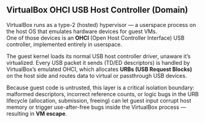 ## VirtualBox OHCI USB Host Controller (Domain)

VirtualBox runs as a type-2 (hosted) hypervisor — a userspace process on the host OS that emulates hardware devices for guest VMs.  
One of those devices is an **OHCI** (Open Host Controller Interface) USB controller, implemented entirely in userspace.

The guest kernel loads its normal USB host controller driver, unaware it’s virtualized. Every USB packet it sends (TD/ED descriptors) is handled by VirtualBox’s emulated OHCI, which allocates **URBs (USB Request Blocks)** on the host side and routes data to virtual or passthrough USB devices.

Because guest code is untrusted, this layer is a critical isolation boundary:  
malformed descriptors, incorrect reference counts, or logic bugs in the URB lifecycle (allocation, submission, freeing) can let guest input corrupt host memory or trigger use-after-free bugs inside the VirtualBox process — resulting in **VM escape**.

